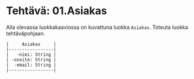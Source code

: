 # Tehtävä: 01.Asiakas

Alla olevassa luokkakaaviossa on kuvattuna luokka `Asiakas`. 
Toteuta luokka tehtäväpohjaan.

```
|     Asiakas     |
|-----------------|
|   -nimi: String |
| -osoite: String |
|  -email: String |
|-----------------|
```
